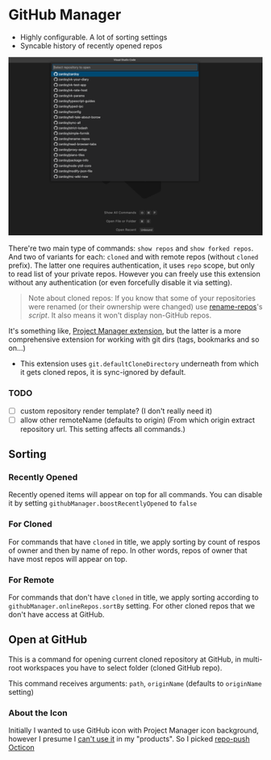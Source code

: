 # GitHub Manager

- Highly configurable. A lot of sorting settings
- Syncable history of recently opened repos

![demo](https://github.com/zardoy/github-manager/blob/main/media/demo-main-command.png?raw=true)

There're two main type of commands: `show repos` and `show forked repos`. And two of variants for each: `cloned` and with remote repos (without `cloned` prefix). The latter one requires authentication, it uses `repo` scope, but only to read list of your private repos. However you can freely use this extension without any authentication (or even forcefully disable it via setting).

> Note about cloned repos: If you know that some of your repositories were renamed (or their ownership were changed) use [rename-repos](https://github.com/zardoy/rename-repos)'s *script*. It also means it won't display non-GitHub repos.

It's something like, [Project Manager extension](https://marketplace.visualstudio.com/items?itemName=alefragnani.project-manager), but the latter is a more comprehensive extension for working with git dirs (tags, bookmarks and so on...)

- This extension uses `git.defaultCloneDirectory` underneath from which it gets cloned repos, it is sync-ignored by default.

### TODO

- [ ] custom repository render template? (I don't really need it)
- [ ] allow other remoteName (defaults to origin) (From which origin extract repository url. This setting affects all commands.)

## Sorting

### Recently Opened

Recently opened items will appear on top for all commands. You can disable it by setting `githubManager.boostRecentlyOpened` to `false`

### For Cloned

For commands that have `cloned` in title, we apply sorting by count of respos of owner and then by name of repo.
In other words, repos of owner that have most repos will appear on top.

### For Remote

For commands that don't have `cloned` in title, we apply sorting according to `githubManager.onlineRepos.sortBy` setting.
For other cloned repos that we don't have access at GitHub.

## Open at GitHub

This is a command for opening current cloned repository at GitHub, in multi-root workspaces you have to select folder (cloned GitHub repo).

This command receives arguments: `path`, `originName` (defaults to `originName` setting)

### About the Icon

Initially I wanted to use GitHub icon with Project Manager icon background, however I presume I [can't use it](https://github.com/logos) in my "products".
So I picked [repo-push Octicon](https://github.com/primer/octicons/blob/main/icons/repo-push-24.svg)
